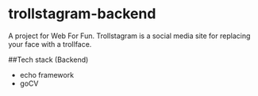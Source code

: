 # trollstagram-backend
A project for Web For Fun.
Trollstagram is a social media site for replacing your face with a trollface.

##Tech stack (Backend)
- echo framework
- goCV

